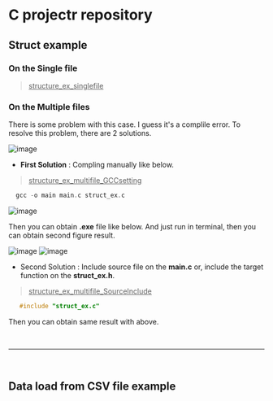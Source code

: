 # C projectr repository

## Struct example

### On the Single file

> <U>structure_ex_singlefile</U>

### On the Multiple files

There is some problem with this case. I guess it's a complile error. To resolve this problem, there are 2 solutions. 

![image](https://user-images.githubusercontent.com/71545160/185779124-809a79e8-9db8-488e-a3b9-f27c104e76ef.png)

* **First Solution** :  Compling manually like below. 

 > <U>structure_ex_multifile_GCCsetting</U>

  ```C
    gcc -o main main.c struct_ex.c
  ```
![image](https://user-images.githubusercontent.com/71545160/185779171-05756d66-efbc-430c-b88b-dcfc6777fd6b.png)

Then you can obtain **.exe** file like below. And just run in terminal, then you can obtain second figure result.

![image](https://user-images.githubusercontent.com/71545160/185779254-4076cbc8-9039-4e77-9a83-8bf1ca4195f0.png)
![image](https://user-images.githubusercontent.com/71545160/185779271-bdf98fbb-d54a-49c8-a099-59ef984d33bb.png)

* Second Solution : Include source file on the **main.c**  or, include the target function on the **struct_ex.h**.

> <U>structure_ex_multifile_SourceInclude</U>

 ```C
    #include "struct_ex.c"
  ```
Then you can obtain same result with above.

<br>

-----------------------

<br>

## Data load from CSV file example
